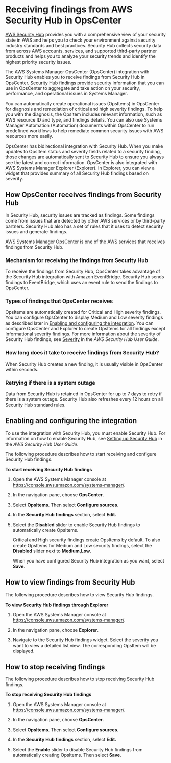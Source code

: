 # Receiving findings from AWS Security Hub in OpsCenter<a name="opscenter-securityhub-integration"></a>

[AWS Security Hub](https://docs.aws.amazon.com/securityhub/latest/userguide/what-is-securityhub.html) provides you with a comprehensive view of your security state in AWS and helps you to check your environment against security industry standards and best practices\. Security Hub collects security data from across AWS accounts, services, and supported third\-party partner products and helps you to analyze your security trends and identify the highest priority security issues\.

The AWS Systems Manager OpsCenter \(OpsCenter\) integration with Security Hub enables you to receive findings from Security Hub in OpsCenter\. Security Hub findings provide security information that you can use in OpsCenter to aggregate and take action on your security, performance, and operational issues in Systems Manager\. 

You can automatically create operational issues \(OpsItems\) in OpsCenter for diagnosis and remediation of critical and high severity findings\. To help you with the diagnosis, the OpsItem includes relevant information, such as AWS resource ID and type, and findings details\. You can also use Systems Manager Automation \(Automation\) documents within OpsCenter to run predefined workflows to help remediate common security issues with AWS resources more easily\. 

OpsCenter has bidirectional integration with Security Hub\. When you make updates to OpsItem status and severity fields related to a security finding, those changes are automatically sent to Security Hub to ensure you always see the latest and correct information\. OpsCenter is also integrated with AWS Systems Manager Explorer \(Explorer\)\. In Explorer, you can view a widget that provides summary of all Security Hub findings based on severity\.

## How OpsCenter receives findings from Security Hub<a name="opscenter-securityhub-integration-receiving-findings"></a>

In Security Hub, security issues are tracked as findings\. Some findings come from issues that are detected by other AWS services or by third\-party partners\. Security Hub also has a set of rules that it uses to detect security issues and generate findings\.

AWS Systems Manager OpsCenter is one of the AWS services that receives findings from Security Hub\.

### Mechanism for receiving the findings from Security Hub<a name="opscenter-securityhub-integration-receive-mechanism"></a>

To receive the findings from Security Hub, OpsCenter takes advantage of the Security Hub integration with Amazon EventBridge\. Security Hub sends findings to EventBridge, which uses an event rule to send the findings to OpsCenter\.

### Types of findings that OpsCenter receives<a name="opscenter-securityhub-integration-finding-types-received"></a>

 OpsItems are automatically created for Critical and High severity findings\. You can configure OpsCenter to display Medium and Low severity findings as described later in [Enabling and configuring the integration](#opscenter-securityhub-integration-receive-enable)\. You can configure OpsCenter and Explorer to create OpsItems for all findings except Informational severity findings\. For more information about the severity of Security Hub findings, see [Severity](https://docs.aws.amazon.com/securityhub/latest/userguide/securityhub-cwe-integration-types.html#securityhub-cwe-integration-types-all-findings) in the *AWS Security Hub User Guide*\.

### How long does it take to receive findings from Security Hub?<a name="opscenter-securityhub-integration-receive-finding-latency"></a>

When Security Hub creates a new finding, it is usually visible in OpsCenter within seconds\.

### Retrying if there is a system outage<a name="opscenter-securityhub-integration-retry-receive"></a>

Data from Security Hub is retained in OpsCenter for up to 7 days to retry if there is a system outage\. Security Hub also refreshes every 12 hours on all Security Hub standard rules\. 

## Enabling and configuring the integration<a name="opscenter-securityhub-integration-receive-enable"></a>

To use the integration with Security Hub, you must enable Security Hub\. For information on how to enable Security Hub, see [Setting up Security Hub](https://docs.aws.amazon.com/securityhub/latest/userguide/securityhub-settingup.html) in the *AWS Security Hub User Guide*\.

The following procedure describes how to start receiving and configure Security Hub findings\.

**To start receiving Security Hub findings**

1. Open the AWS Systems Manager console at [https://console\.aws\.amazon\.com/systems\-manager/](https://console.aws.amazon.com/systems-manager/)\.

1. In the navigation pane, choose **OpsCenter**\.

1. Select **OpsItems**\. Then select **Configure sources**\.

1. In the **Security Hub findings** section, select **Edit\.**

1. Select the **Disabled** slider to enable Security Hub findings to automatically create OpsItems\.

   Critical and High security findings create OpsItems by default\. To also create OpsItems for Medium and Low security findings, select the **Disabled** slider next to **Medium,Low**\.

   When you have configured Security Hub integration as you want, select **Save**\.

## How to view findings from Security Hub<a name="opscenter-securityhub-integration-view-received-findings"></a>

The following procedure describes how to view Security Hub findings\.

**To view Security Hub findings through Explorer**

1. Open the AWS Systems Manager console at [https://console\.aws\.amazon\.com/systems\-manager/](https://console.aws.amazon.com/systems-manager/)\.

1. In the navigation pane, choose **Explorer**\.

1. Navigate to the Security Hub findings widget\. Select the severity you want to view a detailed list view\. The corresponding OpsItem will be displayed\.

## How to stop receiving findings<a name="opscenter-securityhub-integration-disable-receive"></a>

The following procedure describes how to stop receiving Security Hub findings\.

**To stop receiving Security Hub findings**

1. Open the AWS Systems Manager console at [https://console\.aws\.amazon\.com/systems\-manager/](https://console.aws.amazon.com/systems-manager/)\.

1. In the navigation pane, choose **OpsCenter**\.

1. Select **OpsItems**\. Then select **Configure sources**\.

1. In the **Security Hub findings** section, select **Edit\.**

1. Select the **Enable** slider to disable Security Hub findings from automatically creating OpsItems\. Then select **Save**\.